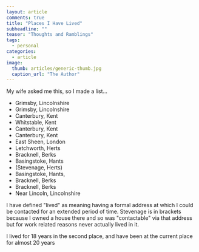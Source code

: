 ```yaml
---
layout: article
comments: true
title: "Places I Have Lived"
subheadline: ""
teaser: "Thoughts and Ramblings"
tags:
  - personal
categories:
  - article
image:
  thumb: articles/generic-thumb.jpg
  caption_url: "The Author"
---
```


My wife asked me this, so I made a list...

*   Grimsby, Lincolnshire
*   Grimsby, Lincolnshire
*   Canterbury, Kent
*   Whitstable, Kent
*   Canterbury, Kent
*   Canterbury, Kent
*   East Sheen, London
*   Letchworth, Herts
*   Bracknell, Berks
*   Basingstoke, Hants
*   (Stevenage, Herts)
*   Basingstoke, Hants,
*   Bracknell, Berks
*   Bracknell, Berks
*   Near Lincoln, Lincolnshire

I have defined "lived" as meaning having a formal address at which I could be contacted for an extended period of time. Stevenage is in brackets
because I owned a house there and so was "contactable" via that address but for work related reasons never actually lived in it.

I lived for 18 years in the second place, and have been at the current place for almost 20 years